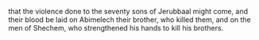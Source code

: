 that the violence done to the seventy sons of Jerubbaal might come, and their blood be laid on Abimelech their brother, who killed them, and on the men of Shechem, who strengthened his hands to kill his brothers.
